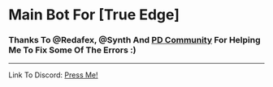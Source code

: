 # Main Bot For [True Edge]
### Thanks To @Redafex, @Synth And [PD Community](https://discord.gg/g93G9fm) For Helping Me To Fix Some Of The Errors :)
________________________________________________________________________________________

Link To Discord:
[Press Me!](wollycraft.ml)